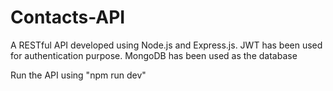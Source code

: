 # Contacts-API
A RESTful API developed using Node.js and Express.js. JWT has been used for authentication purpose. MongoDB has been used as the database

Run the API using "npm run dev"

